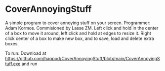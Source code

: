 # CoverAnnoyingStuff
A simple program to cover annoying stuff on your screen. Programmer: Adam Kormos. Commisioned by Lasse ZM. Left click and hold in the center of a box to move it around, left click and hold at edges to resize it. Right click center of a box to make new box, and to save, load and delete extra boxes. 

To run: Download at https://github.com/haqpod/CoverAnnoyingStuff/blob/main/CoverAnnoyingStuff.exe and run

